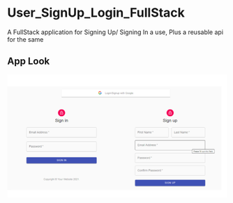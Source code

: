 # User_SignUp_Login_FullStack
 A FullStack application for Signing Up/ Signing In a use, Plus a reusable api for the same
## App Look
![alt text](https://github.com/Chitranshu-9/User_SignUp_Login_FullStack/blob/main/App%20Look.png)

